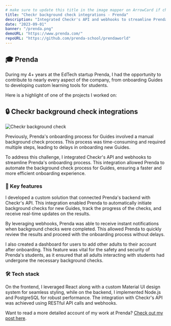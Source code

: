 ```yaml
---
# make sure to update this title in the image mapper on ArrowCard if changed
title: "Checkr background check integrations - Prenda"
description: "Integrated Checkr's API and webhooks to streamline Prenda's onboarding process."
date: "2023-09-01"
banner: "/prenda.png"
demoURL: "https://www.prenda.com/"
repoURL: "https://github.com/prenda-school/prendaworld"
---
```


## 🎓 Prenda

During my 4+ years at the EdTech startup Prenda, I had the opportunity to contribute to nearly every aspect of the company, from onboarding Guides to developing custom learning tools for students.

Here is a highlight of one of the projects I worked on:

## 🔒 Checkr background check integrations

![Checkr background check](/checkr-background-checks.png)

Previously, Prenda's onboarding process for Guides involved a manual background check process. This process was time-consuming and required multiple steps, leading to delays in onboarding new Guides.

To address this challenge, I integrated Checkr's API and webhooks to streamline Prenda's onboarding process. This integration allowed Prenda to automate the background check process for Guides, ensuring a faster and more efficient onboarding experience.

### 🚀 Key features

I developed a custom solution that connected Prenda's backend with Checkr's API. This integration enabled Prenda to automatically initiate background checks for new Guides, track the progress of the checks, and receive real-time updates on the results.

By leveraging webhooks, Prenda was able to receive instant notifications when background checks were completed. This allowed Prenda to quickly review the results and proceed with the onboarding process without delays.

I also created a dashboard for users to add other adults to their account after onboarding. This feature was vital for the safety and security of Prenda's students, as it ensured that all adults interacting with students had undergone the necessary background checks.

### 🛠️ Tech stack

On the frontend, I leveraged React along with a custom Material UI design system for seamless styling, while on the backend, I implemented Node.js and PostgreSQL for robust performance. The integration with Checkr's API was achieved using RESTful API calls and webhooks.

Want to read a more detailed account of my work at Prenda? [Check out my post here](/blog/02-working-at-an-education-startup).
